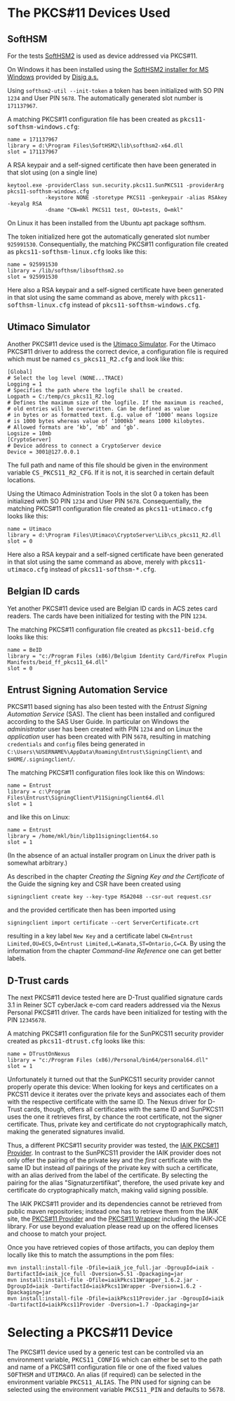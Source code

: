 # The PKCS#11 Devices Used

## SoftHSM

For the tests [SoftHSM2](https://www.opendnssec.org/softhsm/) is used as device addressed via PKCS#11.

On Windows it has been installed using the [SoftHSM2 installer for MS Windows](https://github.com/disig/SoftHSM2-for-Windows) provided by [Disig a.s.](https://www.disig.sk/)

Using `softhsm2-util --init-token` a token has been initialized with SO PIN `1234` and User PIN `5678`. The automatically generated slot number is `171137967`.

A matching PKCS#11 configuration file has been created as <tt>pkcs11-softhsm-windows.cfg</tt>:

    name = 171137967
    library = d:\Program Files\SoftHSM2\lib\softhsm2-x64.dll
    slot = 171137967

A RSA keypair and a self-signed certificate then have been generated in that slot using (on a single line)

    keytool.exe -providerClass sun.security.pkcs11.SunPKCS11 -providerArg pkcs11-softhsm-windows.cfg
                -keystore NONE -storetype PKCS11 -genkeypair -alias RSAkey -keyalg RSA
                -dname "CN=mkl PKCS11 test, OU=tests, O=mkl"

On Linux it has been installed from the Ubuntu apt package softhsm.

The token initialized here got the automatically generated slot number `925991530`. Consequentially, the matching PKCS#11 configuration file created as <tt>pkcs11-softhsm-linux.cfg</tt> looks like this:

    name = 925991530
    library = /lib/softhsm/libsofthsm2.so
    slot = 925991530

Here also a RSA keypair and a self-signed certificate have been generated in that slot using the same command as above, merely with <tt>pkcs11-softhsm-linux.cfg</tt> instead of <tt>pkcs11-softhsm-windows.cfg</tt>.

## Utimaco Simulator

Another PKCS#11 device used is the [Utimaco Simulator](https://hsm.utimaco.com/products-hardware-security-modules/hsm-simulators/securityserver-simulator/). For the Utimaco PKCS#11 driver to address the correct device, a configuration file is required which must be named <tt>cs_pkcs11_R2.cfg</tt> and look like this:

    [Global]
    # Select the log level (NONE...TRACE)
    Logging = 1
    # Specifies the path where the logfile shall be created.
    Logpath = C:/temp/cs_pkcs11_R2.log
    # Defines the maximum size of the logfile. If the maximum is reached,
    # old entries will be overwritten. Can be defined as value
    # in bytes or as formatted text. E.g. value of ‘1000’ means logsize
    # is 1000 bytes whereas value of ‘1000kb’ means 1000 kilobytes.
    # Allowed formats are ‘kb’, ‘mb’ and ‘gb’.
    Logsize = 10mb
    [CryptoServer]
    # Device address to connect a CryptoServer device
    Device = 3001@127.0.0.1

The full path and name of this file should be given in the environment variable <tt>CS_PKCS11_R2_CFG</tt>. If it is not, it is searched in certain default locations.

Using the Utimaco Administration Tools in the slot 0 a token has been initialized with SO PIN `1234` and User PIN `5678`. Consequentially, the matching PKCS#11 configuration file created as <tt>pkcs11-utimaco.cfg</tt> looks like this:

    name = Utimaco
    library = d:\Program Files\Utimaco\CryptoServer\Lib\cs_pkcs11_R2.dll
    slot = 0

Here also a RSA keypair and a self-signed certificate have been generated in that slot using the same command as above, merely with <tt>pkcs11-utimaco.cfg</tt> instead of <tt>pkcs11-softhsm-*.cfg</tt>.

## Belgian ID cards

Yet another PKCS#11 device used are Belgian ID cards in ACS zetes card readers. The cards have been initialized for testing with the PIN `1234`.

The matching PKCS#11 configuration file created as <tt>pkcs11-beid.cfg</tt> looks like this:

    name = BeID
    library = "c:/Program Files (x86)/Belgium Identity Card/FireFox Plugin Manifests/beid_ff_pkcs11_64.dll"
    slot = 0

## Entrust Signing Automation Service

PKCS#11 based signing has also been tested with the _Entrust Signing Automation Service_ (SAS). The client has been installed and configured according to the SAS User Guide. In particular on Windows the _administrator_ user has been created with PIN `1234` and on Linux the _application_ user has been created with PIN `5678`, resulting in matching `credentials` and `config` files being generated in `C:\Users\%USERNAME%\AppData\Roaming\Entrust\SigningClient\` and `$HOME/.signingclient/`.

The matching PKCS#11 configuration files look like this on Windows:

    name = Entrust
    library = c:\Program Files\Entrust\SigningClient\P11SigningClient64.dll
    slot = 1

and like this on Linux:

    name = Entrust
    library = /home/mkl/bin/libp11signingclient64.so
    slot = 1

(In the absence of an actual installer program on Linux the driver path is somewhat arbitrary.)

As described in the chapter _Creating the Signing Key and the Certificate_ of the Guide the signing key and CSR have been created using

    signingclient create key --key-type RSA2048 --csr-out request.csr

and the provided certificate then has been imported using

    signingclient import certificate --cert ServerCertificate.crt

resulting in a key label `New Key` and a certificate label `CN=Entrust Limited,OU=ECS,O=Entrust Limited,L=Kanata,ST=Ontario,C=CA`. By using the information from the chapter _Command-line Reference_ one can get better labels.

## D-Trust cards

The next PKCS#11 device tested here are D-Trust qualified signature cards 3.1 in Reiner SCT cyberJack e-com card readers addressed via the Nexus Personal PKCS#11 driver. The cards have been initialized for testing with the PIN `12345678`.

A matching PKCS#11 configuration file for the SunPKCS11 security provider created as <tt>pkcs11-dtrust.cfg</tt> looks like this:

    name = DTrustOnNexus
    library = "c:/Program Files (x86)/Personal/bin64/personal64.dll"
    slot = 1

Unfortunately it turned out that the SunPKCS11 security provider cannot properly operate this device: When looking for keys and certificates on a PKCS11 device it iterates over the private keys and associates each of them with the respective certificate with the same ID. The Nexus driver for D-Trust cards, though, offers all certificates with the same ID and SunPKCS11 uses the one it retrieves first, by chance the root certificate, not the signer certificate. Thus, private key and certificate do not cryptographically match, making the generated signatures invalid.

Thus, a different PKCS#11 security provider was tested, the [IAIK PKCS#11 Provider](https://jce.iaik.tugraz.at/products/core-crypto-toolkits/pkcs11-provider/). In contrast to the SunPKCS11 provider the IAIK provider does not only offer the pairing of the private key and the _first_ certificate with the same ID but instead _all_ pairings of the private key with such a certificate, with an alias derived from the label of the certificate. By selecting the pairing for the alias "Signaturzertifikat", therefore, the used private key and certificate do cryptographically match, making valid signing possible.

The IAIK PKCS#11 provider and its dependencies cannot be retrieved from public maven repositories; instead one has to retrieve them from the IAIK site, the [PKCS#11 Provider](https://jce.iaik.tugraz.at/products/core-crypto-toolkits/pkcs11-provider/) and the [PKCS#11 Wrapper](https://jce.iaik.tugraz.at/products/core-crypto-toolkits/pkcs11-wrapper/) including the IAIK-JCE library. For use beyond evaluation please read up on the offered licenses and choose to match your project.

Once you have retrieved copies of those artifacts, you can deploy them locally like this to match the assumptions in the pom files:

    mvn install:install-file -Dfile=iaik_jce_full.jar -DgroupId=iaik -DartifactId=iaik_jce_full -Dversion=5.51 -Dpackaging=jar
    mvn install:install-file -Dfile=iaikPkcs11Wrapper_1.6.2.jar -DgroupId=iaik -DartifactId=iaikPkcs11Wrapper -Dversion=1.6.2 -Dpackaging=jar
    mvn install:install-file -Dfile=iaikPkcs11Provider.jar -DgroupId=iaik -DartifactId=iaikPkcs11Provider -Dversion=1.7 -Dpackaging=jar

# Selecting a PKCS#11 Device

The PKCS#11 device used by a generic test can be controlled via an environment variable, <tt>PKCS11_CONFIG</tt> which can either be set to the path and name of a PKCS#11 configuration file or one of the fixed values <tt>SOFTHSM</tt> and <tt>UTIMACO</tt>. An alias (if required) can be selected in the environment variable <tt>PKCS11_ALIAS</tt>. The PIN used for signing can be selected using the environment variable <tt>PKCS11_PIN</tt> and defaults to <tt>5678</tt>.